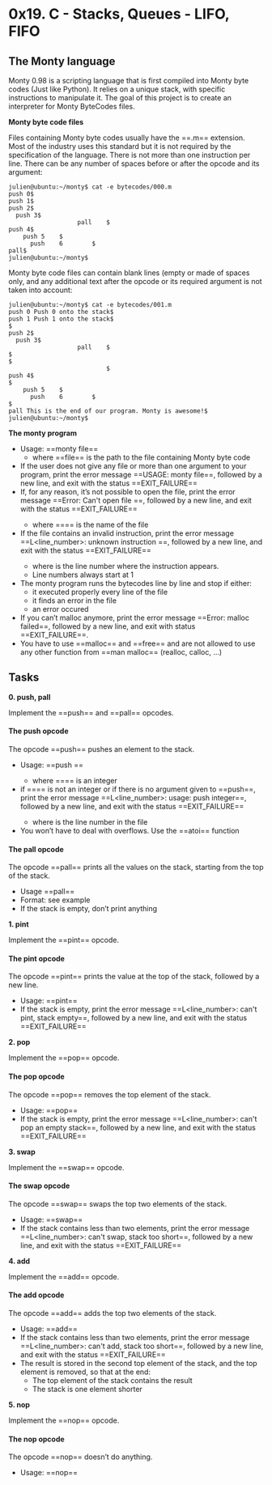 # 0x19. C - Stacks, Queues - LIFO, FIFO

## The Monty language
Monty 0.98 is a scripting language that is first compiled into Monty byte codes (Just like Python). It relies on a unique stack, with specific instructions to manipulate it. The goal of this project is to create an interpreter for Monty ByteCodes files.

**Monty byte code files**

Files containing Monty byte codes usually have the ==.m== extension. Most of the industry uses this standard but it is not required by the specification of the language. There is not more than one instruction per line. There can be any number of spaces before or after the opcode and its argument:

```
julien@ubuntu:~/monty$ cat -e bytecodes/000.m
push 0$
push 1$
push 2$
  push 3$
                   pall    $
push 4$
    push 5    $
      push    6        $
pall$
julien@ubuntu:~/monty$
```

Monty byte code files can contain blank lines (empty or made of spaces only, and any additional text after the opcode or its required argument is not taken into account:

```
julien@ubuntu:~/monty$ cat -e bytecodes/001.m
push 0 Push 0 onto the stack$
push 1 Push 1 onto the stack$
$
push 2$
  push 3$
                   pall    $
$
$
                           $
push 4$
$
    push 5    $
      push    6        $
$
pall This is the end of our program. Monty is awesome!$
julien@ubuntu:~/monty$
```

**The monty program**

- Usage: ==monty file==
	- where ==file== is the path to the file containing Monty byte code
- If the user does not give any file or more than one argument to your program, print the error message ==USAGE: monty file==, followed by a new line, and exit with the status ==EXIT_FAILURE==
- If, for any reason, it’s not possible to open the file, print the error message ==Error: Can't open file <file>==, followed by a new line, and exit with the status ==EXIT_FAILURE==
	- where ==<file>== is the name of the file
- If the file contains an invalid instruction, print the error message ==L<line_number>: unknown instruction <opcode>==, followed by a new line, and exit with the status ==EXIT_FAILURE==
	- where is the line number where the instruction appears.
	- Line numbers always start at 1
- The monty program runs the bytecodes line by line and stop if either:
	- it executed properly every line of the file
	- it finds an error in the file
	- an error occured
- If you can’t malloc anymore, print the error message ==Error: malloc failed==, followed by a new line, and exit with status ==EXIT_FAILURE==.
- You have to use ==malloc== and ==free== and are not allowed to use any other function from ==man malloc== (realloc, calloc, …)

## Tasks

**0. push, pall**

Implement the ==push== and ==pall== opcodes.

#### The push opcode

The opcode ==push== pushes an element to the stack.
- Usage: ==push <int>==
	- where ==<int>== is an integer
- if ==<int>== is not an integer or if there is no argument given to ==push==, print the error message ==L<line_number>: usage: push integer==, followed by a new line, and exit with the status ==EXIT_FAILURE==
	- where is the line number in the file
- You won’t have to deal with overflows. Use the ==atoi== function

#### The pall opcode

The opcode ==pall== prints all the values on the stack, starting from the top of the stack.

- Usage ==pall==
- Format: see example
- If the stack is empty, don’t print anything

**1. pint**

Implement the ==pint== opcode.

#### The pint opcode

The opcode ==pint== prints the value at the top of the stack, followed by a new line.
- Usage: ==pint==
- If the stack is empty, print the error message ==L<line_number>: can't pint, stack empty==, followed by a new line, and exit with the status ==EXIT_FAILURE==

**2. pop**

Implement the ==pop== opcode.

#### The pop opcode

The opcode ==pop== removes the top element of the stack.
- Usage: ==pop==
- If the stack is empty, print the error message ==L<line_number>: can't pop an empty stack==, followed by a new line, and exit with the status ==EXIT_FAILURE==

**3. swap**

Implement the ==swap== opcode.

#### The swap opcode

The opcode ==swap== swaps the top two elements of the stack.
- Usage: ==swap==
- If the stack contains less than two elements, print the error message ==L<line_number>: can't swap, stack too short==, followed by a new line, and exit with the status ==EXIT_FAILURE==

**4. add**

Implement the ==add== opcode.

#### The add opcode

The opcode ==add== adds the top two elements of the stack.
- Usage: ==add==
- If the stack contains less than two elements, print the error message ==L<line_number>: can't add, stack too short==, followed by a new line, and exit with the status ==EXIT_FAILURE==
- The result is stored in the second top element of the stack, and the top element is removed, so that at the end:
	- The top element of the stack contains the result
	- The stack is one element shorter

**5. nop**

Implement the ==nop== opcode.

#### The nop opcode

The opcode ==nop== doesn’t do anything.

- Usage: ==nop==

